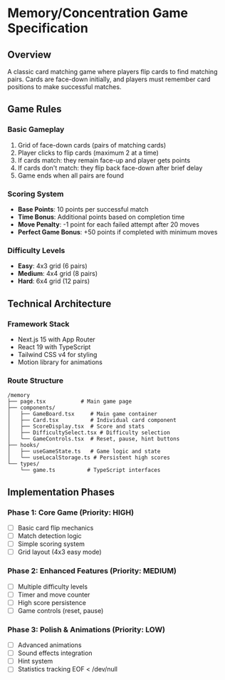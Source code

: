 # Memory/Concentration Game Specification

## Overview
A classic card matching game where players flip cards to find matching pairs. Cards are face-down initially, and players must remember card positions to make successful matches.

## Game Rules

### Basic Gameplay
1. Grid of face-down cards (pairs of matching cards)
2. Player clicks to flip cards (maximum 2 at a time)
3. If cards match: they remain face-up and player gets points
4. If cards don't match: they flip back face-down after brief delay
5. Game ends when all pairs are found

### Scoring System
- **Base Points**: 10 points per successful match
- **Time Bonus**: Additional points based on completion time
- **Move Penalty**: -1 point for each failed attempt after 20 moves
- **Perfect Game Bonus**: +50 points if completed with minimum moves

### Difficulty Levels
- **Easy**: 4x3 grid (6 pairs)
- **Medium**: 4x4 grid (8 pairs) 
- **Hard**: 6x4 grid (12 pairs)

## Technical Architecture

### Framework Stack
- Next.js 15 with App Router
- React 19 with TypeScript
- Tailwind CSS v4 for styling
- Motion library for animations

### Route Structure
```
/memory
├── page.tsx           # Main game page
├── components/
│   ├── GameBoard.tsx     # Main game container
│   ├── Card.tsx          # Individual card component
│   ├── ScoreDisplay.tsx  # Score and stats
│   ├── DifficultySelect.tsx # Difficulty selection
│   └── GameControls.tsx  # Reset, pause, hint buttons
├── hooks/
│   ├── useGameState.ts   # Game logic and state
│   └── useLocalStorage.ts # Persistent high scores
└── types/
    └── game.ts          # TypeScript interfaces
```

## Implementation Phases

### Phase 1: Core Game (Priority: HIGH)
- [ ] Basic card flip mechanics
- [ ] Match detection logic
- [ ] Simple scoring system
- [ ] Grid layout (4x3 easy mode)

### Phase 2: Enhanced Features (Priority: MEDIUM)
- [ ] Multiple difficulty levels
- [ ] Timer and move counter
- [ ] High score persistence
- [ ] Game controls (reset, pause)

### Phase 3: Polish & Animations (Priority: LOW)
- [ ] Advanced animations
- [ ] Sound effects integration
- [ ] Hint system
- [ ] Statistics tracking
EOF < /dev/null
